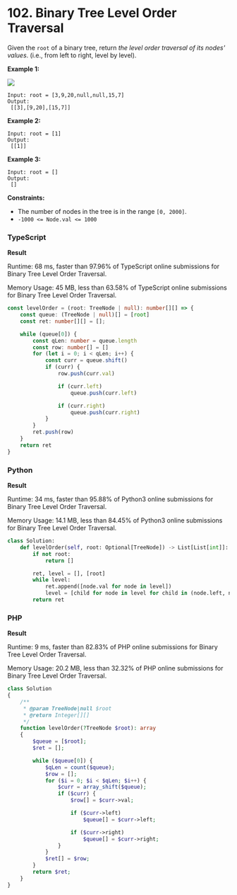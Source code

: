 # 102. Binary Tree Level Order Traversal

Given the `root` of a binary tree, return _the level order traversal of its nodes' values_. (i.e., from left to right, level by level).

**Example 1:**

![](https://assets.leetcode.com/uploads/2021/02/19/tree1.jpg)

```
Input: root = [3,9,20,null,null,15,7]
Output:
 [[3],[9,20],[15,7]]
```

**Example 2:**

```
Input: root = [1]
Output:
 [[1]]
```

**Example 3:**

```
Input: root = []
Output:
 []
```

**Constraints:**

* The number of nodes in the tree is in the range `[0, 2000]`.
* `-1000 <= Node.val <= 1000`

### TypeScript

**Result**

Runtime: 68 ms, faster than 97.96% of TypeScript online submissions for Binary Tree Level Order Traversal.

Memory Usage: 45 MB, less than 63.58% of TypeScript online submissions for Binary Tree Level Order Traversal.

```typescript
const levelOrder = (root: TreeNode | null): number[][] => {
    const queue: (TreeNode | null)[] = [root]
    const ret: number[][] = [];

    while (queue[0]) {
        const qLen: number = queue.length
        const row: number[] = []
        for (let i = 0; i < qLen; i++) {
            const curr = queue.shift()
            if (curr) {
                row.push(curr.val)

                if (curr.left)
                    queue.push(curr.left)

                if (curr.right)
                    queue.push(curr.right)
            }
        }
        ret.push(row)
    }
    return ret
}
```

### Python

**Result**

Runtime: 34 ms, faster than 95.88% of Python3 online submissions for Binary Tree Level Order Traversal.

Memory Usage: 14.1 MB, less than 84.45% of Python3 online submissions for Binary Tree Level Order Traversal.

```python
class Solution:
    def levelOrder(self, root: Optional[TreeNode]) -> List[List[int]]:
        if not root:
            return []

        ret, level = [], [root]
        while level:
            ret.append([node.val for node in level])
            level = [child for node in level for child in (node.left, node.right) if child]
        return ret
```

### PHP

**Result**

Runtime: 9 ms, faster than 82.83% of PHP online submissions for Binary Tree Level Order Traversal.

Memory Usage: 20.2 MB, less than 32.32% of PHP online submissions for Binary Tree Level Order Traversal.

```php
class Solution
{
    /**
     * @param TreeNode|null $root
     * @return Integer[][]
     */
    function levelOrder(?TreeNode $root): array
    {
        $queue = [$root];
        $ret = [];

        while ($queue[0]) {
            $qLen = count($queue);
            $row = [];
            for ($i = 0; $i < $qLen; $i++) {
                $curr = array_shift($queue);
                if ($curr) {
                    $row[] = $curr->val;

                    if ($curr->left)
                        $queue[] = $curr->left;

                    if ($curr->right)
                        $queue[] = $curr->right;
                }
            }
            $ret[] = $row;
        }
        return $ret;
    }
}
```
